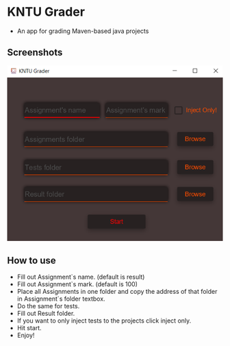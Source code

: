 # KNTU Grader
+ An app for grading Maven-based java projects

## Screenshots
<img src="https://raw.githubusercontent.com/MoeinShafienia/KNTU-Grader/master/screenshots/KNTU-Grader.png"></br>

## How to use

- Fill out Assignment`s name. (default is result)
- Fill out Assignment`s mark. (default is 100)
- Place all Assignments in one folder and copy the address of that folder in Assignment`s folder textbox.
- Do the same for tests.
- Fill out Result folder.
- If you want to only inject tests to the projects click inject only.
- Hit start.
- Enjoy!


